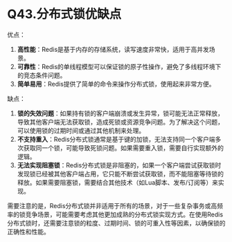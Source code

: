 # Q43.分布式锁优缺点

优点：

1. **高性能**：Redis是基于内存的存储系统，读写速度非常快，适用于高并发场景。
2. **可靠性**：Redis的单线程模型可以保证锁的原子性操作，避免了多线程环境下的竞态条件问题。
3. **简单易用**：Redis提供了简单的命令来操作分布式锁，使用起来非常方便。

缺点：

1. **锁的失效问题**：如果持有锁的客户端崩溃或发生异常，锁可能无法正常释放，导致其他客户端无法获取锁，造成死锁或资源竞争问题。为了解决这个问题，可以使用锁的过期时间或通过其他机制来处理。
2. **不支持重入**：Redis分布式锁通常是基于键的加锁，无法支持同一个客户端多次获取同一个锁，可能导致死锁问题。如果需要重入锁，需要自行实现额外的逻辑。
3. **无法实现阻塞锁**：Redis分布式锁是非阻塞的，如果一个客户端尝试获取锁时发现锁已经被其他客户端占用，它只能不断尝试获取锁，而不能阻塞等待锁的释放。如果需要阻塞锁，需要结合其他技术（如Lua脚本、发布/订阅等）来实现。

需要注意的是，Redis分布式锁并非适用于所有的场景，对于一些复杂事务或高频率的锁竞争场景，可能需要考虑其他更加成熟的分布式锁实现方式。在使用Redis分布式锁时，还需要注意锁的粒度、过期时间、锁的可重入性等因素，以确保锁的正确性和性能。